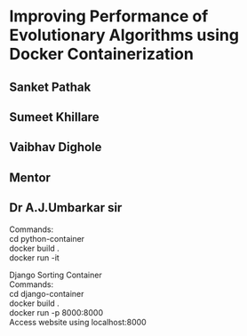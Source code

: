# Improving Performance of Evolutionary Algorithms using Docker Containerization
## Sanket Pathak<br/>
## Sumeet Khillare<br/>
## Vaibhav Dighole<br/>

## Mentor
## Dr A.J.Umbarkar sir<br/>
Commands:<br/>
cd python-container<br/>
docker build .<br/>
docker run -it <image name after build><br/>

Django Sorting Container <br/>
Commands:<br/>
cd django-container<br/>
docker build .<br/>
docker run -p 8000:8000 <image name after build><br/>
Access website using localhost:8000<br/>
